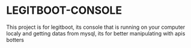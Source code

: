 # LEGITBOOT-CONSOLE
This project is for legitboot, its console that is running on your computer localy and getting datas from mysql, its for better manipulating with apis botters
